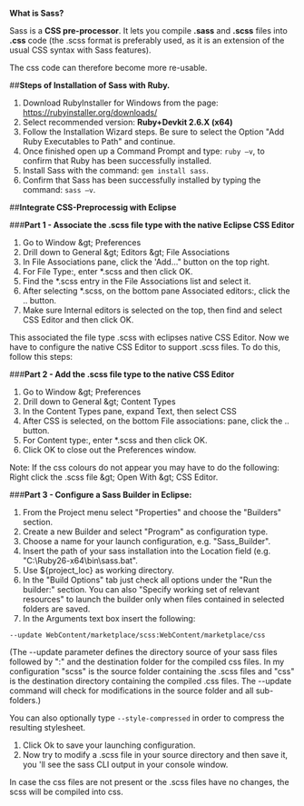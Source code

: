 **What is Sass?**

Sass is a **CSS pre-processor**. It lets you compile **.sass** and **.scss** files into **.css** code (the .scss format is preferably used, as it is an extension of the usual CSS syntax with Sass features).

The css code can therefore become more re-usable.

##**Steps of Installation of Sass with Ruby.**

1. Download RubyInstaller  for Windows from the page: https://rubyinstaller.org/downloads/
2. Select recommended version: **Ruby+Devkit 2.6.X (x64)**
3. Follow the Installation Wizard steps. Be sure to select the Option &quot;Add Ruby Executables to Path&quot; and continue.
4. Once finished open up a Command Prompt and type: `ruby –v`, to confirm that Ruby has been successfully installed.
5. Install Sass with the command: `gem install sass`.
6. Confirm that Sass has been successfully installed by typing the command: `sass –v`.

##**Integrate CSS-Preprocessig with Eclipse**

###**Part 1 - Associate the .scss file type with the native Eclipse CSS Editor**

1. Go to Window \&gt; Preferences
2. Drill down to General \&gt; Editors \&gt; File Associations
3. In File Associations pane, click the &#39;Add...&quot; button on the top right.
4. For File Type:, enter \*.scss and then click OK.
5. Find the \*.scss entry in the File Associations list and select it.
6. After selecting \*.scss, on the bottom pane Associated editors:, click the .. button.
7. Make sure Internal editors is selected on the top, then find and select CSS Editor and then click OK.

This associated the file type .scss with eclipses native CSS Editor. Now we have to configure the native CSS Editor to support .scss files. To do this, follow this steps:

###**Part 2 - Add the .scss file type to the native CSS Editor**

1. Go to Window \&gt; Preferences
2. Drill down to General \&gt; Content Types
3. In the Content Types pane, expand Text, then select CSS
4. After CSS is selected, on the bottom File associations: pane, click the .. button.
5. For Content type:, enter \*.scss and then click OK.
6. Click OK to close out the Preferences window.

Note: If the css colours do not appear you may have to do the following: Right click the .scss file \&gt; Open With \&gt; CSS Editor.

###**Part 3 - Configure a Sass Builder in Eclipse:**

1. From the Project menu select &quot;Properties&quot; and choose the &quot;Builders&quot; section.
2. Create a new Builder and select &quot;Program&quot; as configuration type.
3. Choose a name for your launch configuration, e.g. &quot;Sass\_Builder&quot;.
4. Insert the path of your sass installation into the Location field (e.g. &quot;C:\Ruby26-x64\bin\sass.bat&quot;.
5. Use ${project\_loc} as working directory.
6. In the &quot;Build Options&quot; tab just check all options under the &quot;Run the builder:&quot; section. You can also &quot;Specify working set of relevant resources&quot; to launch the builder only when files contained in selected folders are saved.
7. In the Arguments text box insert the following:

`--update WebContent/marketplace/scss:WebContent/marketplace/css`

 (The --update parameter defines the directory source of your sass files followed by &quot;:&quot; and the destination folder for the compiled css files. In my configuration &quot;scss&quot; is the source folder containing the .scss files and &quot;css&quot; is the destination directory containing the compiled .css files. The --update command will check for modifications in the source folder and all sub-folders.)

You can also optionally type `--style-compressed` in order to compress the resulting stylesheet.

1. Click Ok to save your launching configuration.
2. Now try to modify a .scss file in your source directory and then save it, you 'll see the sass CLI output in your console window.

In case the css files are not present or the .scss files have no changes, the scss will be compiled into css.

